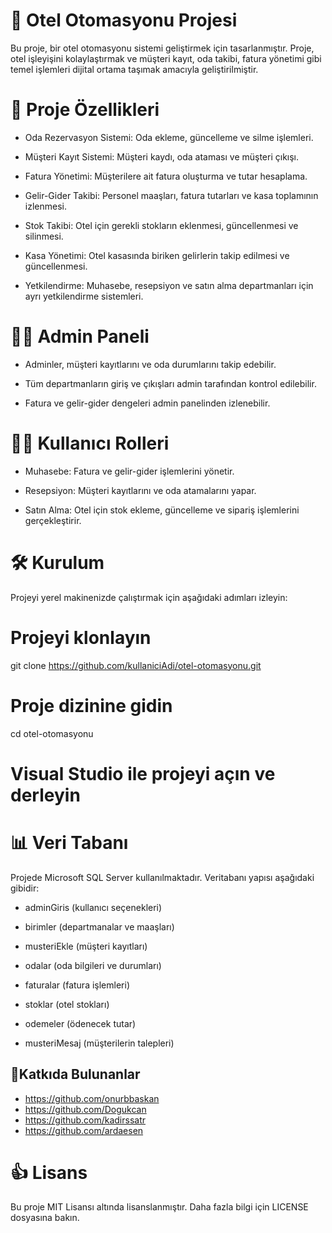 # 🏨 Otel Otomasyonu Projesi
Bu proje, bir otel otomasyonu sistemi geliştirmek için tasarlanmıştır. Proje, otel işleyişini kolaylaştırmak ve müşteri kayıt, oda takibi, fatura yönetimi gibi temel işlemleri dijital ortama taşımak amacıyla geliştirilmiştir.

# 🔧 Proje Özellikleri

- Oda Rezervasyon Sistemi: Oda ekleme, güncelleme ve silme işlemleri.

- Müşteri Kayıt Sistemi: Müşteri kaydı, oda ataması ve müşteri çıkışı.

- Fatura Yönetimi: Müşterilere ait fatura oluşturma ve tutar hesaplama.

- Gelir-Gider Takibi: Personel maaşları, fatura tutarları ve kasa toplamının izlenmesi.

- Stok Takibi: Otel için gerekli stokların eklenmesi, güncellenmesi ve silinmesi.

- Kasa Yönetimi: Otel kasasında biriken gelirlerin takip edilmesi ve güncellenmesi.

- Yetkilendirme: Muhasebe, resepsiyon ve satın alma departmanları için ayrı yetkilendirme sistemleri.

# 👨‍💼 Admin Paneli

- Adminler, müşteri kayıtlarını ve oda durumlarını takip edebilir.

- Tüm departmanların giriş ve çıkışları admin tarafından kontrol edilebilir.

- Fatura ve gelir-gider dengeleri admin panelinden izlenebilir.

# 👩‍💼 Kullanıcı Rolleri

- Muhasebe: Fatura ve gelir-gider işlemlerini yönetir.

- Resepsiyon: Müşteri kayıtlarını ve oda atamalarını yapar.

- Satın Alma: Otel için stok ekleme, güncelleme ve sipariş işlemlerini gerçekleştirir.

# 🛠️ Kurulum

Projeyi yerel makinenizde çalıştırmak için aşağıdaki adımları izleyin:

# Projeyi klonlayın
git clone https://github.com/kullaniciAdi/otel-otomasyonu.git

# Proje dizinine gidin
cd otel-otomasyonu

# Visual Studio ile projeyi açın ve derleyin

# 📊 Veri Tabanı

Projede Microsoft SQL Server kullanılmaktadır. Veritabanı yapısı aşağıdaki gibidir:

- adminGiris (kullanıcı seçenekleri)

- birimler (departmanalar ve maaşları)
  
- musteriEkle (müşteri kayıtları)

- odalar (oda bilgileri ve durumları)

- faturalar (fatura işlemleri)

- stoklar (otel stokları)

- odemeler (ödenecek tutar)

- musteriMesaj (müşterilerin talepleri)

## 🙌Katkıda Bulunanlar 
- https://github.com/onurbbaskan
- https://github.com/Dogukcan
- https://github.com/kadirssatr
- https://github.com/ardaesen

# 👍 Lisans

Bu proje MIT Lisansı altında lisanslanmıştır. Daha fazla bilgi için LICENSE dosyasına bakın.
